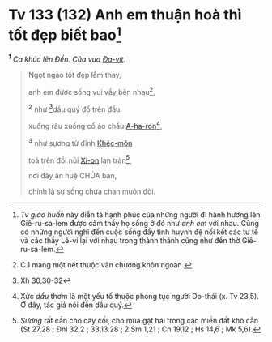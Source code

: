 # Tv 133 (132) Anh em thuận hoà thì tốt đẹp biết bao[^1-47c1afed-3116-465e-a70d-5f773b62eed8]

<sup><b>1</b></sup> _Ca khúc lên Đền. Của vua [Đa-vít]()._

> Ngọt ngào tốt đẹp lắm thay,
>
> anh em được sống vui vầy bên nhau[^2-47c1afed-3116-465e-a70d-5f773b62eed8],
>
> <sup><b>2</b></sup> như [^1@-47c1afed-3116-465e-a70d-5f773b62eed8]dầu quý đổ trên đầu
>
> xuống râu xuống cổ áo chầu [A-ha-ron]()[^3-47c1afed-3116-465e-a70d-5f773b62eed8],
>
> <sup><b>3</b></sup> như sương từ đỉnh [Khéc-môn]()
>
> toả trên đồi núi [Xi-on]() lan tràn[^4-47c1afed-3116-465e-a70d-5f773b62eed8],
>
> nơi đây ân huệ CHÚA ban,
>
> chính là sự sống chứa chan muôn đời.

[^1-47c1afed-3116-465e-a70d-5f773b62eed8]: _Tv giáo huấn_ này diễn tả hạnh phúc của những người đi hành hương lên Giê-ru-sa-lem được cảm thấy họ sống ở đó như _anh em_ với nhau. Cũng có những người nghĩ đến cuộc sống đầy tình huynh đệ nối kết các tư tế và các thầy Lê-vi lại với nhau trong thành thánh cũng như đền thờ Giê-ru-sa-lem.

[^2-47c1afed-3116-465e-a70d-5f773b62eed8]: C.1 mang một nét thuộc văn chương khôn ngoan.

[^3-47c1afed-3116-465e-a70d-5f773b62eed8]: Xức _dầu_ thơm là một yếu tố thuộc phong tục người Do-thái (x. Tv 23,5). Ở đây, tác giả nói đến dầu quý.

[^4-47c1afed-3116-465e-a70d-5f773b62eed8]: _Sương_ rất cần cho cây cối, cho mùa gặt hái trong các miền đất khô cằn (St 27,28 ; Đnl 32,2 ; 33,13.28 ; 2 Sm 1,21 ; Cn 19,12 ; Hs 14,6 ; Mk 5,6).

[^1@-47c1afed-3116-465e-a70d-5f773b62eed8]: Xh 30,30-32
